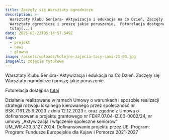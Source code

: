 ```yaml
---
title: Zaczęły się Warsztaty ogrodnicze
description: >-
  Warsztaty Klubu Seniora- Aktywizacja i edukacja na Co Dzień. Zaczęły się
  Warsztaty ogrodnicze i proszę jakie poruszenie.  Fotorelacja dostępna
  tutaj[...]
date: 2025-05-22T05:14:57.549Z
tags:
  - projekt
  - news
  - glowna
image: /assets/uploads/kolejne-zajecia-tacy-sami-21-03.jpg
imageAlt: zdjęcie tytułowe
---
```

Warsztaty Klubu Seniora- Aktywizacja i edukacja na Co Dzień. Zaczęły się Warsztaty ogrodnicze i proszę jakie poruszenie.

Fotorelacja dostępna [tutaj](https://www.facebook.com/permalink.php?story_fbid=pfbid02egsVwEf441gAbZKNJzQNMw7VTHhUM5FA6jM16ZyrF9i9yeCD2Et7GSyNi9n3pqdl&id=100068678645885)



Działanie realizowane w ramach Umowy o warunkach i sposobie realizacji strategii rozwoju lokalnego kierowanego przez społeczność nr BSK.7161.25.6.2023 z dnia 12.12.2023 r. oraz zgodne z Umową o dofinansowanie projektu grantowego nr FEKP.07.04-IZ.00-0002/24, nr umowy „Aktywizacja i włączenie społeczne seniorów” UM_WR.433.3.127.2024. Dofinansowanie projektu przez UE. Program: Program: Fundusze Europejskie dla Kujaw i Pomorza 2021-2027
